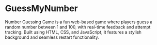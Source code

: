 # GuessMyNumber
Number Guessing Game is a fun web-based game where players guess a random number between 1 and 100, with real-time feedback and attempt tracking. Built using HTML, CSS, and JavaScript, it features a stylish background and seamless restart functionality.
